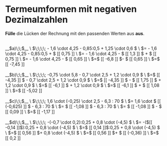 <!--
version:  0.0.1
language: de


@style
main > *:not(:last-child) {
  margin-bottom: 3rem;
}

input {
    text-align: center;
}

.flex-container {
    display: flex;
    flex-wrap: wrap;
    align-items: stretch;
    gap: 20px;
}

.flex-child {
    flex: 1;
    min-width: 350px;
    margin-right: 20px;
}

@media (max-width: 400px) {
    .flex-child {
        flex: 100%;
        margin-right: 0;
    }
}
@end

formula: \carry   \textcolor{red}{\scriptsize #1}
formula: \digit   \rlap{\carry{#1}}\phantom{#2}#2
formula: \permil  \text{‰}

import: https://raw.githubusercontent.com/LiaTemplates/Tikz-Jax/main/README.md

script: https://cdn.jsdelivr.net/gh/LiaTemplates/Tikz-Jax@main/dist/index.js


tags: Terme, Dezimalzahlen, Negative Zahlen, Vorrangsregeln, mittel, normal, Angeben

comment: Verrechne Schrittweise den Term. Lerne wie Termumformungen mit Dezimalzahlen niedergeschrieben werden. Achte auf die Vorzeichen.

author: Martin Lommatzsch

-->




# Termeumformen mit negativen Dezimalzahlen

**Fülle** die Lücken der Rechnung mit den passenden Werten aus **aus**.

<section class="flex-container">

<div class="flex-child">
<br>
__$a)\;\;$__ \
$\;\;\;\; - 1,6 \cdot 4,25 - 0,85:0,5 + 1,25 \cdot 0,6 $ \
$= - 1,6 \cdot 4,25 - 0,85:0,5 + $ [[ 0,75   ]]  \
$= - 1,6 \cdot 4,25 - $ [[ 1,3   ]] $ + $ [[ 0,75   ]]  \
$= - 1,6 \cdot 4,25 - $ [[ 0,65  ]]  \
$=$ [[ -6,8  ]] $- $ [[ 0,65 ]]  \
$=$ [[ -7,45 ]] 
<br>
</div> 
<div class="flex-child">
<br>
__$b)\;\;$__ \
$\;\;\;\; -0,75 \cdot 5,8 - 0,7 \cdot 2,5 + 1,2 \cdot 0,9 $ \
$=$ [[ -4,35 ]] $ - 0,7 \cdot 2,5 + 1,2 \cdot 0,9 $ \
$=$ [[ -4,35 ]] $ - $ [[  1,75 ]] $ + 1,2 \cdot 0,9 $ \
$=$ [[ -6,1  ]]  $ + 1,2 \cdot 0,9 $ \
$=$ [[ -6,1  ]]  $ + $ [[  1,08 ]] \
$=$ [[ -5,02 ]] 
<br>
</div> 
<div class="flex-child">
<br>
__$c)\;\;$__ \
$\;\;\;\; 1,6 \cdot (-0,25) \cdot 2,5 - 6,3 : 70 $ \
$= 1,6 \cdot $ [[ (-0,625) ]] $ - 6,3 : 70 $ \
$= $ [[  -1,08   ]] $ - 6,3 : 70 $ \
$= $ [[  -1,08   ]] $ - $ [[   0,09   ]] \
$=$ [[  -1,17   ]] 
<br>
</div> 
<div class="flex-child">
<br>
__$d)\;\;$__ \
$\;\;\;\; -(-0,7 \cdot 0,2):0,25 + 0,8 \cdot (-4,5)  $ \
$= -($[[ -0,14   ]]$):0,25 + 0,8 \cdot (-4,5)  $ \
$=$ [[  0,14   ]]$:0,25 + 0,8 \cdot (-4,5)  $ \
$=$ [[  0,56   ]] $+ 0,8 \cdot (-4,5)  $ \
$=$ [[  0,56   ]] $+ $ [[ (-0,36) ]] \
$=$ [[ 0,2     ]] 
<br>
</div> 
</section>

<br>
<br>
<br>
<br>


